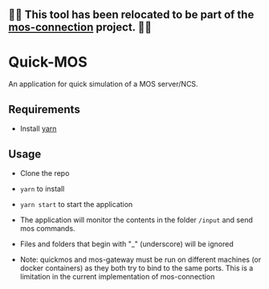 ## :stop_sign::stop_sign: This tool has been relocated to be part of the [mos-connection](https://github.com/nrkno/sofie-mos-connection) project. :stop_sign::stop_sign:


# Quick-MOS
An application for quick simulation of a MOS server/NCS.

## Requirements
* Install [yarn](https://yarnpkg.com/en/docs/install)

## Usage
* Clone the repo
* `yarn` to install
* `yarn start` to start the application


* The application will monitor the contents in the folder `/input` and send mos commands.
* Files and folders that begin with "_" (underscore) will be ignored

* Note: quickmos and mos-gateway must be run on different machines (or docker containers) as they both try to bind to the same ports. This is a limitation in the current implementation of mos-connection
